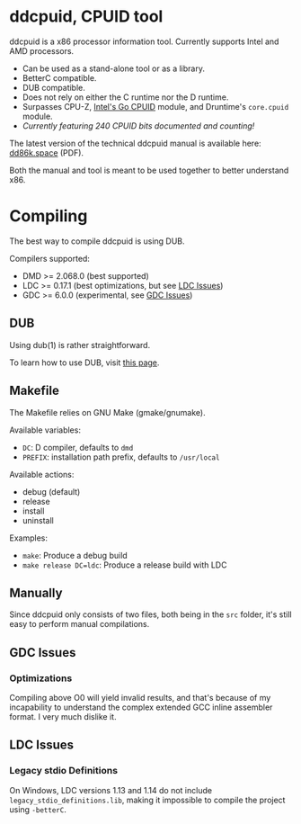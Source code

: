 # ddcpuid, CPUID tool

ddcpuid is a x86 processor information tool. Currently supports Intel and AMD
processors.

- Can be used as a stand-alone tool or as a library.
- BetterC compatible.
- DUB compatible.
- Does not rely on either the C runtime nor the D runtime.
- Surpasses CPU-Z, [Intel's Go CPUID](https://github.com/intel-go/cpuid/) module, and Druntime's `core.cpuid` module.
- _Currently featuring 240 CPUID bits documented and counting!_

The latest version of the technical ddcpuid manual is available here:
[dd86k.space](https://dd86k.space/docs/ddcpuid-manual.pdf) (PDF).

Both the manual and tool is meant to be used together to better understand x86.

# Compiling

The best way to compile ddcpuid is using DUB.

Compilers supported:
- DMD >= 2.068.0 (best supported)
- LDC >= 0.17.1 (best optimizations, but see [LDC Issues](#ldc-issues))
- GDC >= 6.0.0 (experimental, see [GDC Issues](#gdc-issues))

## DUB

Using dub(1) is rather straightforward.

To learn how to use DUB, visit [this page](https://dub.pm/commandline.html).

## Makefile

The Makefile relies on GNU Make (gmake/gnumake).

Available variables:
- `DC`: D compiler, defaults to `dmd`
- `PREFIX`: installation path prefix, defaults to `/usr/local`

Available actions:
- debug (default)
- release
- install
- uninstall

Examples:
- `make`: Produce a debug build
- `make release DC=ldc`: Produce a release build with LDC

## Manually

Since ddcpuid only consists of two files, both being in the `src` folder, it's
still easy to perform manual compilations.

## GDC Issues

### Optimizations

Compiling above O0 will yield invalid results, and that's because of my
incapability to understand the complex extended GCC inline assembler
format. I very much dislike it.

## LDC Issues

### Legacy stdio Definitions

On Windows, LDC versions 1.13 and 1.14 do not include
`legacy_stdio_definitions.lib`, making it impossible to compile the project
using `-betterC`.